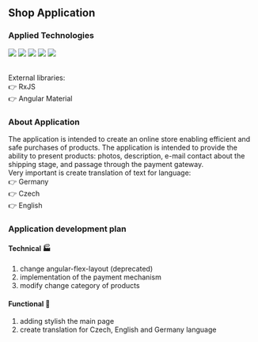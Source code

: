 ## Shop Application 
### Applied Technologies
![](https://img.shields.io/badge/Angular-DD0031.svg?style=for-the-badge&logo=Angular&logoColor=white) ![](https://img.shields.io/badge/TypeScript-3178C6.svg?style=for-the-badge&logo=TypeScript&logoColor=white) ![](https://img.shields.io/badge/HTML5-E34F26.svg?style=for-the-badge&logo=HTML5&logoColor=white) ![](https://img.shields.io/badge/CSS3-1572B6.svg?style=for-the-badge&logo=CSS3&logoColor=white) ![](https://img.shields.io/badge/Chart.js-FF6384.svg?style=for-the-badge&logo=chartdotjs&logoColor=white)

<br/> External libraries: 
<br/> :point_right: RxJS
<br/> :point_right: Angular Material
### About Application
The application is intended to create an online store enabling efficient and safe purchases of products. The application is intended to provide the ability to present products: photos, description, e-mail contact about the shipping stage, and passage through the payment gateway.
<br/> Very important is create translation of text for language: 
<br/> :point_right: Germany
<br/> :point_right: Czech
<br/> :point_right: English
### Application development plan
#### Technical :factory:
1. change angular-flex-layout (deprecated) 
2. implementation of the payment mechanism
3. modify change category of products
#### Functional :construction_worker:
1. adding stylish the main page
2. create translation for Czech, English and Germany language

